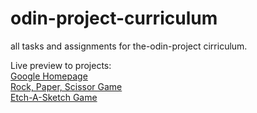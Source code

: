 # odin-project-curriculum
all tasks and assignments for the-odin-project cirriculum.

Live preview to projects:  
[Google Homepage](https://odin-project-curriculum.vercel.app/google-homepage/index.html#)  
[Rock, Paper, Scissor Game](https://odin-project-curriculum.vercel.app/rock-paper-scissors/index.html)  
[Etch-A-Sketch Game](https://odin-project-curriculum.vercel.app/etch-a-sketch/index.html)
